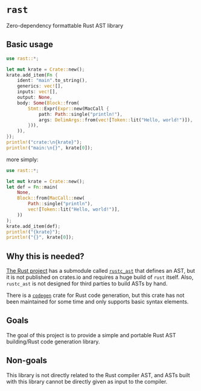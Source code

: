 # `rast`

Zero-dependency formattable Rust AST library

## Basic usage

```rust
use rast::*;

let mut krate = Crate::new();
krate.add_item(Fn {
    ident: "main".to_string(),
    generics: vec![],
    inputs: vec![],
    output: None,
    body: Some(Block::from(
        Stmt::Expr(Expr::new(MacCall {
            path: Path::single("println!"),
            args: DelimArgs::from(vec![Token::lit("Hello, world!")]),
        })),
    )),
});
println!("crate:\n{krate}");
println!("main:\n{}", krate[0]);
```

more simply:

```rust
use rast::*;

let mut krate = Crate::new();
let def = Fn::main(
    None,
    Block::from(MacCall::new(
        Path::single("println"),
        vec![Token::lit("Hello, world!")],
    ))
);
krate.add_item(def);
println!("{krate}");
println!("{}", krate[0]);
```

## Why this is needed?

[The Rust project](https://github.com/rust-lang/rust) has a submodule called [`rustc_ast`](https://github.com/rust-lang/rust/tree/master/compiler/rustc_ast) that defines an AST, but it is not published on crates.io and requires a huge build of `rust` itself. Also, `rustc_ast` is not designed for third parties to build ASTs by hand.

There is a [`codegen`](https://github.com/carllerche/codegen) crate for Rust code generation, but this crate has not been maintained for some time and only supports basic syntax elements.

## Goals

The goal of this project is to provide a simple and portable Rust AST building/Rust code generation library.

## Non-goals

This library is not directly related to the Rust compiler AST, and ASTs built with this library cannot be directly given as input to the compiler.
